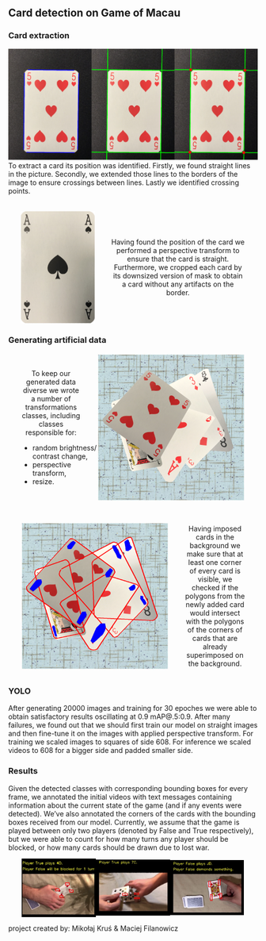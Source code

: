 ## Card detection on Game of Macau

### Card extraction

<img  src="data/readme_images/image5.png" >
To extract a card its position was identified.
Firstly, we found straight lines in the picture. 
Secondly, we  extended those lines to the borders of the image to ensure crossings between lines.
Lastly we identified crossing points.

<div   style="padding-top:32px;width:90%;position:relative;display: flex;align-items: center;justify-content: center;padding-left: 5%;padding-right: 5%" markdown="1">
    <img align="left" src="data/readme_images/image4.png" width="33%" >
    <div>
        <p align="center" style="padding-left: 32px" > Having found the position of the card we performed a perspective transform to ensure that the card is straight. 
            Furthermore, we cropped each card by its downsized version of mask to obtain a card without any artifacts on the border.
        </p>
    </div>

</div>

### Generating artificial data

<div   style="padding-bottom:32px;width:90%;position:relative;display: flex;align-items: center;justify-content: center;padding-left: 5%;padding-right: 5%" markdown="1">
    <div>
        <p align="center" style="padding-right: 32px" > 
    To keep our generated data diverse we wrote a number of transformations classes, including classes responsible for:
     <ul>
      <li>random  brightness/
contrast change,</li>
      <li>perspective transform,</li>
      <li>resize.</li>
    </ul>   
    </p>
    </div>    
    <img align="left" src="data/readme_images/image8.png" width="66%" >
</div>

<div   style="width:90%;position:relative;display: flex;align-items: center;justify-content: center;padding-left: 5%;padding-right: 5%" markdown="1">
    <img align="left" src="data/readme_images/image7.png" width="66%" >    
<div>
        <p align="center" style="padding-left: 32px" > 
        Having imposed cards in the background we make sure that at least one corner of every card is visible, we checked if the polygons from the newly added card would intersect with the polygons of the corners of cards that are already superimposed on the background.
    </p>
    </div>    

</div>

### YOLO

After generating 20000 images and training for 30 epoches we were able to obtain satisfactory results oscillating at 0.9
mAP@.5:0.9. After many failures, we found out that we should first train our model on straight images and then fine-tune
it on the images with applied perspective transform. For training we scaled images to squares of side 608. For inference
we scaled videos to 608 for a bigger side and padded smaller side.

### Results

Given the detected classes with corresponding bounding boxes for every frame, we annotated the initial videos with text
messages containing information about the current state of the game (and if any events were detected). We’ve also
annotated the corners of the cards with the bounding boxes received from our model. Currently, we assume that the game
is played between only two players (denoted by False and True respectively), but we were able to count for how many
turns any player should be blocked, or how many cards should be drawn due to lost war.
<div   style="width:90%;position:relative;display: flex;align-items: center;justify-content: center;padding-left: 5%;padding-right: 5%" markdown="1">
    <img align="left" src="data/readme_images/image6.png" width="33%" >    
    <img align="left" src="data/readme_images/image12.png" width="33%" >    
    <img align="left" src="data/readme_images/image3.png" width="33%" >    


</div>

<p float="right">project created by: Mikołaj Kruś & Maciej Filanowicz</p>

